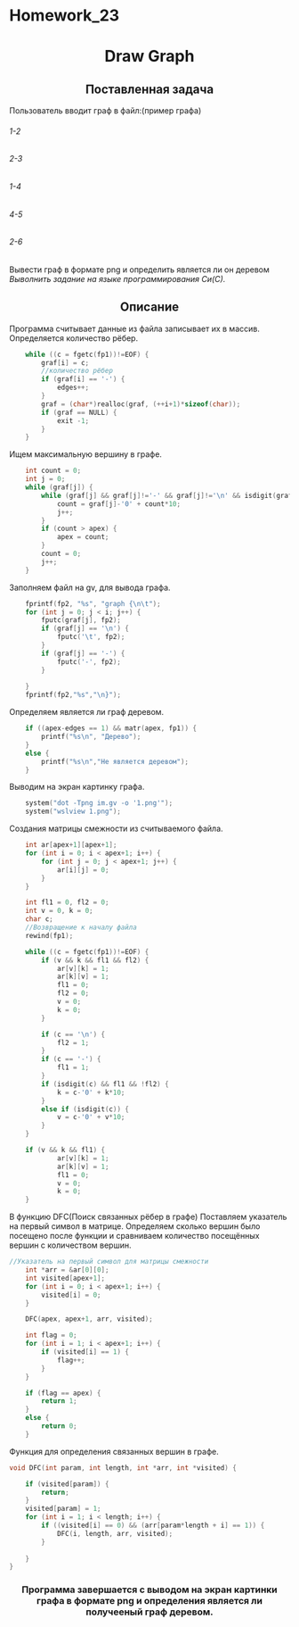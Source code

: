 # Homework_23
<h1 align="center">Draw Graph</h1>
<h2 align="center">Поставленная задача</h2>
Пользователь вводит граф в файл:(пример графа)
<h6>1-2</h6>
<h6>2-3</h6>
<h6>1-4</h6>
<h6>4-5</h6>
<h6>2-6</h6>
Вывести граф в формате png и определить является ли он деревом
<i>Выволнить задание на языке программирования Си(С).</i>
<h2 align="center">Описание</h2>
Программа считывает данные из файла записывает их в массив. Определяется количество рёбер.

```c
    while ((c = fgetc(fp1))!=EOF) {
        graf[i] = c;
        //количество рёбер
        if (graf[i] == '-') {
            edges++;
        }
        graf = (char*)realloc(graf, (++i+1)*sizeof(char));
        if (graf == NULL) {
            exit -1;
        }
    }
```
Ищем максимальную вершину в графе.
```c
    int count = 0;
    int j = 0;
    while (graf[j]) {
        while (graf[j] && graf[j]!='-' && graf[j]!='\n' && isdigit(graf[j])) {
            count = graf[j]-'0' + count*10;
            j++;
        }
        if (count > apex) {
            apex = count;
        }
        count = 0;
        j++;
    }
```
Заполняем файл на gv, для вывода графа.
```c
    fprintf(fp2, "%s", "graph {\n\t");
    for (int j = 0; j < i; j++) {
        fputc(graf[j], fp2);
        if (graf[j] == '\n') {
            fputc('\t', fp2);
        }
        if (graf[j] == '-') {
            fputc('-', fp2);
        }
        
    }
    fprintf(fp2,"%s","\n}");
```
Определяем является ли граф деревом.
```c
    if ((apex-edges == 1) && matr(apex, fp1)) {
        printf("%s\n", "Дерево");
    }
    else {
        printf("%s\n","Не является деревом");
    }
```
Выводим на экран картинку графа.
```c
    system("dot -Tpng im.gv -o '1.png'");
    system("wslview 1.png");
```
Создания матрицы смежности из считываемого файла.
```c
    int ar[apex+1][apex+1];
    for (int i = 0; i < apex+1; i++) {
        for (int j = 0; j < apex+1; j++) {
            ar[i][j] = 0;
        }   
    }

    int fl1 = 0, fl2 = 0;
    int v = 0, k = 0;
    char c;
    //Возвращение к началу файла
    rewind(fp1);

    while ((c = fgetc(fp1))!=EOF) {
        if (v && k && fl1 && fl2) {
            ar[v][k] = 1;
            ar[k][v] = 1;
            fl1 = 0;
            fl2 = 0;
            v = 0;
            k = 0;
        }

        if (c == '\n') {
            fl2 = 1;
        }
        if (c == '-') {
            fl1 = 1;
        }
        if (isdigit(c) && fl1 && !fl2) {
            k = c-'0' + k*10;
        }
        else if (isdigit(c)) {
            v = c-'0' + v*10;
        }
    }

    if (v && k && fl1) {
            ar[v][k] = 1;
            ar[k][v] = 1;
            fl1 = 0;
            v = 0;
            k = 0;
    }  
```
В функцию DFC(Поиск связанных рёбер в графе) Поставляем указатель на первый символ в матрице. Определяем сколько вершин было посещено после функции и сравниваем количество посещённых вершин с количеством вершин.
```c
//Указатель на первый символ для матрицы смежности
    int *arr = &ar[0][0];
    int visited[apex+1];
    for (int i = 0; i < apex+1; i++) {
        visited[i] = 0;
    }

    DFC(apex, apex+1, arr, visited);

    int flag = 0;
    for (int i = 1; i < apex+1; i++) {
        if (visited[i] == 1) {
            flag++;
        }
    }

    if (flag == apex) {
        return 1;
    }
    else {
        return 0;
    }
```
Функция для определения связанных вершин в графе.
```c
void DFC(int param, int length, int *arr, int *visited) {

    if (visited[param]) {
        return;
    }
    visited[param] = 1;
    for (int i = 1; i < length; i++) {
        if ((visited[i] == 0) && (arr[param*length + i] == 1)) {
            DFC(i, length, arr, visited);
        }
        
    }
}
```
<h3 align="center">Программа завершается с выводом на экран картинки графа в формате png и определения является ли получееный граф деревом.</h3>

